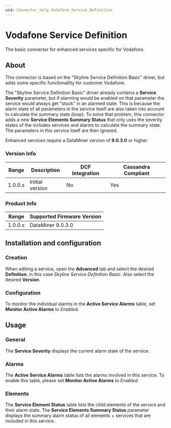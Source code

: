 ```yaml
---
uid: Connector_help_Vodafone_Service_Definition
---
```


# Vodafone Service Definition

The basic connector for enhanced services specific for Vodafone.

## About

This connector is based on the "Skyline Service Definition Basic" driver, but adds some specific functionallity for customer Vodafone.

The "Skyline Service Definition Basic" driver already contains a **Service Severity** parameter, but if alarming would be enabled on that parameter the service would always get "stuck" in an alarmed state. This is because the alarm state of all parameters in the service itself are also taken into account to calculate the summary state (loop). To solve that problem, this connector adds a new **Service Elements Summary Status** that only uses the severity states of the includes services and alarms to calculate the summary state. The parameters in this service itself are then ignored.

Enhanced services require a DataMiner version of **9.0.3.0** or higher.

### Version Info

| **Range** | **Description** | **DCF Integration** | **Cassandra Compliant** |
|------------------|-----------------|---------------------|-------------------------|
| 1.0.0.x          | Initial version | No                  | Yes                     |

### Product Info

| Range | Supported Firmware Version |
|------------------|-----------------------------|
| 1.0.0.x          | DataMiner 9.0.3.0           |

## Installation and configuration

### Creation

When editing a service, open the **Advanced** tab and select the desired **Definition**, in this case *Skyline Service Definition Basic*. Also select the desired **Version**.

### Configuration

To monitor the individual alarms in the **Active Service Alarms** table, set **Monitor Active Alarms** to *Enabled*.

## Usage

### General

The **Service Severity** displays the current alarm state of the service.

### Alarms

The **Active Service Alarms** table lists the alarms involved in this service. To enable this table, please set **Monitor Active Alarms** to *Enabled*.

### Elements

The **Service Element Status** table lists the child elements of the service and their alarm state. The **Service Elements Summary Status** parameter displays the summary alarm status of all elements + services that are included in this service.
